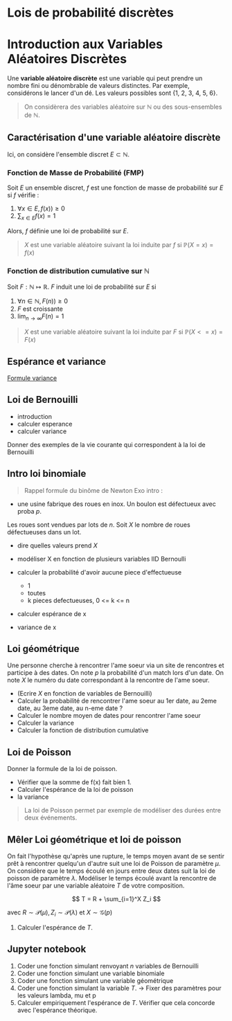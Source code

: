 # Lois de probabilité discrètes

# Introduction aux Variables Aléatoires Discrètes

Une **variable aléatoire discrète** est une variable qui peut prendre un nombre fini ou dénombrable de valeurs distinctes. Par exemple, considérons le lancer d'un dé. Les valeurs possibles sont {1, 2, 3, 4, 5, 6}.

> On considèrera des variables aléatoire sur $\mathbb{N}$ ou des sous-ensembles de $\mathbb{N}$.

## Caractérisation d'une variable aléatoire discrète
Ici, on considère l'ensemble discret $E \subset \mathbb{N}$.

### Fonction de Masse de Probabilité (FMP)
Soit $E$ un ensemble discret, $f$ est une fonction de masse de probabilité sur $E$ si $f$ vérifie :
1. $\forall x \in E, f(x)) \geq 0$
2. $\sum_{x \in E} f(x) = 1$

Alors, $f$ définie une loi de probabilité sur $E$.

> $X$ est une variable aléatoire suivant la loi induite par $f$ si $\mathbb{P}(X = x) = f(x)$
### Fonction de distribution cumulative sur $\mathbb{N}$
Soit $F: \mathbb{N} \mapsto \mathbb{R}$. $F$ induit une loi de probabilité sur $E$ si
1. $\forall n \in \mathbb{N}, F(n)) \geq 0$
2. $F$ est croissante
3. $\lim_{n \to \infty} F(n) = 1$

> $X$ est une variable aléatoire suivant la loi induite par $F$ si $\mathbb{P}(X <= x) = F(x)$
## Espérance et variance 
[Formule variance](https://www.nagwa.com/fr/explainers/893163473169/#:~:text=D%C3%A9finition%20%3A%20Variance%20d'une%20variable,%C3%A9cart%2Dtype%20de%20la%20variable.)
## Loi de Bernouilli
- introduction
- calculer esperance
- calculer variance

Donner des exemples de la vie courante qui correspondent à la loi de Bernouilli
## Intro loi binomiale
> Rappel formule du binôme de Newton
Exo intro :
- une usine fabrique des roues en inox. Un boulon est défectueux avec proba $p$.

Les roues sont vendues par lots de $n$.
Soit $X$ le nombre de roues défectueuses dans un lot.
- dire quelles valeurs prend $X$
- modéliser X en fonction de plusieurs variables IID Bernoulli
- calculer la probabilité d'avoir aucune piece d'effectueuse
  - 1
  - toutes
  - k pieces defectueuses, 0 <= k <= n

- calculer espérance de x
- variance de x

## Loi géométrique
Une personne cherche à rencontrer l'ame soeur via un site de rencontres et participe à des dates.
On note $p$ la probabilité d'un match lors d'un date.
On note $X$ le numéro du date correspondant à la rencontre de l'ame soeur.
- (Ecrire $X$ en fonction de variables de Bernouilli)
- Calculer la probabilité de rencontrer l'ame soeur au 1er date, au 2eme date, au 3eme date, au n-eme date ?
- Calculer le nombre moyen de dates pour rencontrer l'ame soeur
- Calculer la variance
- Calculer la fonction de distribution cumulative


## Loi de Poisson
Donner la formule de la loi de poisson.

- Vérifier que la somme de f(x) fait bien 1.
- Calculer l'espérance de la loi de poisson
- la variance

> La loi de Poisson permet par exemple de modéliser des durées entre deux événements.

## Mêler Loi géométrique et loi de poisson
On fait l'hypothèse qu'après une rupture, le temps moyen avant de se sentir prêt à rencontrer quelqu'un d'autre suit une loi de Poisson de paramètre $\mu$.
On considère que le temps écoulé en jours entre deux dates suit la loi de poisson de paramètre $\lambda$.
Modéliser le temps écoulé avant la rencontre de l'âme soeur par une variable aléatoire $T$ de votre composition.

$$
T = R + \sum_{i=1}^X Z_i
$$



avec $R \sim \mathcal{P}(\mu), Z_i \sim \mathcal{P}(\lambda)$ et $X \sim \mathcal{G}(p)$ 

1. Calculer l'espérance de $T$.

## Jupyter notebook
1. Coder une fonction simulant renvoyant $n$ variables de Bernouilli
2. Coder une fonction simulant une variable binomiale
3. Coder une fonction simulant une variable géométrique
4. Coder une fonction simulant la variable $T$. -> Fixer des paramètres pour les valeurs lambda, mu et p
5. Calculer empiriquement l'espérance de $T$. Vérifier que cela concorde avec l'espérance théorique.

    
